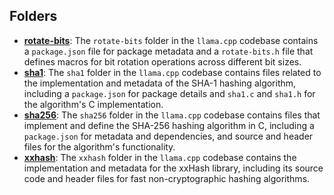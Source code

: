 ## Folders
- **[rotate-bits](deps/rotate-bits.driver.md)**: The `rotate-bits` folder in the `llama.cpp` codebase contains a `package.json` file for package metadata and a `rotate-bits.h` file that defines macros for bit rotation operations across different bit sizes.
- **[sha1](deps/sha1.driver.md)**: The `sha1` folder in the `llama.cpp` codebase contains files related to the implementation and metadata of the SHA-1 hashing algorithm, including a `package.json` for package details and `sha1.c` and `sha1.h` for the algorithm's C implementation.
- **[sha256](deps/sha256.driver.md)**: The `sha256` folder in the `llama.cpp` codebase contains files that implement and define the SHA-256 hashing algorithm in C, including a `package.json` for metadata and dependencies, and source and header files for the algorithm's functionality.
- **[xxhash](deps/xxhash.driver.md)**: The `xxhash` folder in the `llama.cpp` codebase contains the implementation and metadata for the xxHash library, including its source code and header files for fast non-cryptographic hashing algorithms.

